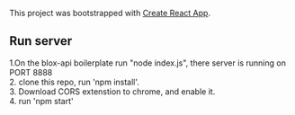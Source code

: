 This project was bootstrapped with [Create React App](https://github.com/facebook/create-react-app).

## Run server
1.On the blox-api boilerplate run "node index.js", there server is running on PORT 8888<br>
2. clone this repo, run 'npm install'.<br>
3. Download CORS extenstion to chrome, and enable it.<br>
4. run 'npm start'